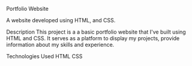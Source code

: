 Portfolio Website

A website developed using HTML, and CSS.

Description
This project is a a basic portfolio website that I've built using HTML and CSS. It serves as a platform to display my projects, provide information about my skills and experience.

Technologies Used
HTML
CSS
